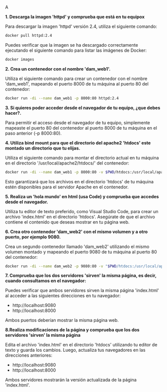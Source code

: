 A

**1. Descarga la imagen 'httpd' y comprueba que está en tu equipox**

Para descargar la imagen 'httpd' versión 2.4, utiliza el siguiente comando:

```bash
docker pull httpd:2.4
```

Puedes verificar que la imagen se ha descargado correctamente ejecutando el siguiente comando para listar las imágenes de Docker:

```bash
docker images
```

**2. Crea un contenedor con el nombre 'dam_web1'.**

Utiliza el siguiente comando para crear un contenedor con el nombre 'dam_web1', mapeando el puerto 8000 de tu máquina al puerto 80 del contenedor:

```bash
docker run -di --name dam_web1 -p 8000:80 httpd:2.4
```

**3. Si quieres poder acceder desde el navegador de tu equipo, ¿que debes hacer?.**

Para permitir el acceso desde el navegador de tu equipo, simplemente mapeaste el puerto 80 del contenedor al puerto 8000 de tu máquina en el paso anterior (-p 8000:80).

**4. Utiliza bind mount para que el directorio del apache2 'htdocs' este montado un directorio que tu elijas.**

Utiliza el siguiente comando para montar el directorio actual en tu máquina en el directorio '/usr/local/apache2/htdocs/' del contenedor:

```bash
docker run -di --name dam_web1 -p 8000:80 -v $PWD/htdocs:/usr/local/apache2/htdocs/ httpd:2.4
```

Esto garantizará que los archivos en el directorio 'htdocs' de tu máquina estén disponibles para el servidor Apache en el contenedor.

**5. Realiza un 'hola mundo' en html (usa Code) y comprueba que accedes desde el navegador.**

Utiliza tu editor de texto preferido, como Visual Studio Code, para crear un archivo 'index.html' en el directorio 'htdocs'. Asegúrate de que el archivo contiene el contenido que deseas mostrar en tu página web.

**6. Crea otro contenedor 'dam_web2' con el mismo volumen y a otro puerto, por ejemplo 9080.**

Crea un segundo contenedor llamado 'dam_web2' utilizando el mismo volumen montado y mapeando el puerto 9080 de tu máquina al puerto 80 del contenedor:

```bash
docker run -di --name dam_web2 -p 9080:80 -v "$PWD/htdocs:/usr/local/apache2/htdocs/" httpd:2.4
```

**7. Comprueba que los dos servidores 'sirven' la misma página, es decir, cuando consultamos en el navegador:**

Puedes verificar que ambos servidores sirven la misma página 'index.html' al acceder a las siguientes direcciones en tu navegador:

- http://localhost:9080
- http://localhost:8000

Ambos puertos deberían mostrar la misma página web.

**8.Realiza modificaciones de la página y comprueba que los dos servidores 'sirven' la misma página**

Edita el archivo 'index.html' en el directorio 'htdocs' utilizando tu editor de texto y guarda los cambios. Luego, actualiza tus navegadores en las direcciones anteriores:

- http://localhost:9080
- http://localhost:8000

Ambos servidores mostrarán la versión actualizada de la página 'index.html'.
